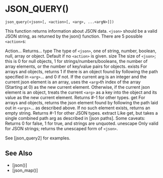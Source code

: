 # JSON_QUERY()
`json_query(<json>[, <action>[, <arg>, ...<argN>]])`

  This function returns information about JSON data. `<json>` should be a valid JSON string, as returned by the json() function. There are 5 possible `<action>`s:

  Action...    Returns...
  type         The type of `<json>`, one of string, number, boolean, null, array or object. Default if no `<action>` is given.
  size         The size of `<json>`; this is 0 for null objects, 1 for strings/numbers/booleans, the number of array elements, or the number of key/value pairs for objects.
  exists       For arrays and objects, returns 1 if there is an object found by following the path specified in `<arg>`... and 0 if not. If the current arg is an integer and the current json element is an array, uses the `<arg>`th index of the array (Starting at 0) as the new current element. Otherwise, if the current json element is an object, treats the current `<arg>` as a key into the object and its value as the new current element.  Returns #-1 for other types.
  get          For arrays and objects, returns the json element found by following the path laid out in `<args>`... as described above. If no such element exists, returns an empty string. Returns #-1 for other JSON types.
  extract      Like get, but takes a single combined path arg as described in [json paths]. Some caveats: Returns 0 for false, 1 for true, and strings are unquoted.
  unescape     Only valid for JSON strings; returns the unescaped form of `<json>`.

  See [json_query2] for examples.

## See Also
- [json()]
- [json_map()]

